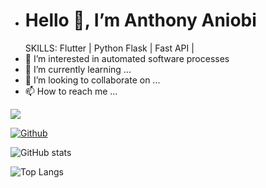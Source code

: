- <h1>Hello 👋, I’m Anthony Aniobi</h1>
  SKILLS: Flutter | Python Flask | Fast API | 
- 👀 I’m interested in automated software processes
- 🌱 I’m currently learning ...
- 💞️ I’m looking to collaborate on ...
- 📫 How to reach me ...

![](https://visitor-badge.laobi.icu/badge?page_id=AnthonyAniobi.AnthonyAniobi)

[![Github](https://img.shields.io/github/followers/AnthonyAniobi?label=Follow&style=social)](https://github.com/AnthonyAniobi)

![GitHub stats](https://github-readme-stats.vercel.app/api?username=AnthonyAniobi&show_icons=true&theme=tokyonight)

![Top Langs](https://github-readme-stats.vercel.app/api/top-langs/?username=AnthonyAniobi&theme=tokyonight)
<!---
AnthonyAniobi/AnthonyAniobi is a ✨ special ✨ repository because its `README.md` (this file) appears on your GitHub profile.
You can click the Preview link to take a look at your changes.
--->
